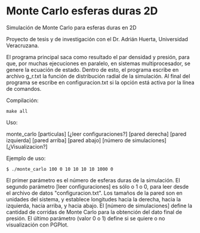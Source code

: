 # Monte Carlo esferas duras 2D

Simulación de Monte Carlo para esferas duras en 2D

Proyecto de tesis y de investigación con el Dr. Adrián Huerta, Universidad Veracruzana.

El programa principal saca como resultado el par densidad y presión, para que, por muchas ejecuciones en paralelo, en sistemas multiprocesador, se genere la ecuación de estado. Dentro de esto, el programa escribe en archivo g_r.txt la función de distribución radial de la simulación. Al final del programa se escribe en configuracion.txt si la opción está activa por la línea de comandos.

Compilación:

```
make all
```

Uso:

monte_carlo [particulas] [¿leer configuraciones?] [pared derecha] [pared  izquierda] [pared arriba] [pared abajo] [número de simulaciones] [¿Visualizacion?]


Ejemplo de uso:

```
$ ./monte_carlo 100 0 10 10 10 10 1000 0
```

El primer parámetro es el número de esferas duras de la simulación. El segundo parámetro [leer configuraciones] es sólo o 1 o 0, para leer desde el archivo de datos "configuracion.txt". Los tamaños de la pared son en unidades del sistema, y establece longitudes hacia la derecha, hacia la izquierda, hacia arriba, y hacia abajo. El [número de simulaciones] define la cantidad de corridas de Monte Carlo para la obtención del dato final de presión. El último parámetro (valor 0 o 1) define si se quiere o no visualización con PGPlot.


